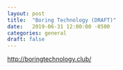 ```yaml
---
layout: post
title:  "Boring Technology (DRAFT)"
date:   2019-06-31 12:00:00 -0500
categories: general
draft: false
---
```


http://boringtechnology.club/